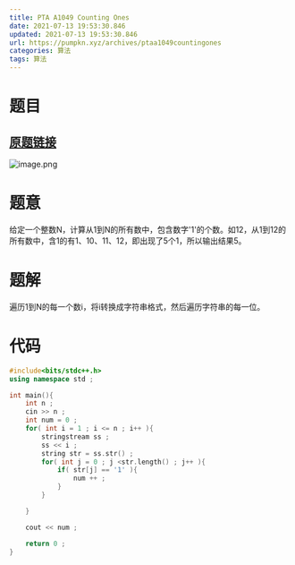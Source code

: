 ```yaml
---
title: PTA A1049 Counting Ones
date: 2021-07-13 19:53:30.846
updated: 2021-07-13 19:53:30.846
url: https://pumpkn.xyz/archives/ptaa1049countingones
categories: 算法
tags: 算法
---
```


# 题目
## [原题链接](https://pintia.cn/problem-sets/994805342720868352/problems/994805430595731456)
![image.png](https://pumpkn.xyz/upload/2021/07/image-5266d7bc22f7486796e8003b2c7f494b.png)
# 题意
给定一个整数N，计算从1到N的所有数中，包含数字'1'的个数。如12，从1到12的所有数中，含1的有1、10、11、12，即出现了5个1，所以输出结果5。

# 题解
遍历1到N的每一个数i，将i转换成字符串格式，然后遍历字符串的每一位。

# 代码
```c++
#include<bits/stdc++.h>
using namespace std ;

int main(){
    int n ;
    cin >> n ;
    int num = 0 ;
    for( int i = 1 ; i <= n ; i++ ){
        stringstream ss ;
        ss << i ;
        string str = ss.str() ;
        for( int j = 0 ; j <str.length() ; j++ ){
            if( str[j] == '1' ){
                num ++ ;
            }
        }

    }

    cout << num ;

    return 0 ;
}

```